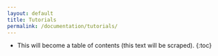 ```yaml
---
layout: default
title: Tutorials
permalink: /documentation/tutorials/
---
```


* This will become a table of contents (this text will be scraped).
{:toc}
